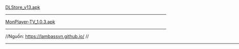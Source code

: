 
<html lang="en">
<head>
  <meta charset="UTF-8">
  <meta http-equiv="X-UA-Compatible" content="IE=edge">
  <meta name="viewport" content="width=device-width, initial-scale=1.0">
  <title>092.4440444</title>
</head>
<body>
  
  <a href="https://gjthub-com.github.io/DLStore_v13.apk">DLStore_v13.apk</a>
  <hr />

  <a href="https://gjthub-com.github.io/MonPlayer-TV_1.0.3.apk">MonPlayer-TV_1.0.3.apk</a>
  <hr color="black" />

  //Nguồn: https://lambassvn.github.io/
  //<hr color="black" width="1000px" />


</body>
</html>


